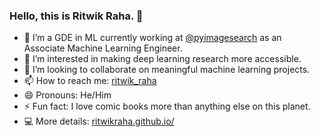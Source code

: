 ### Hello, this is Ritwik Raha. 👋

- 🔭 I’m a GDE in ML currently working at [@pyimagesearch](https://pyimagesearch.com/) as an Associate Machine Learning Engineer.
- 🌱 I’m interested in making deep learning research more accessible.
- 👯 I’m looking to collaborate on  meaningful machine learning projects.
- 📫 How to reach me: [ritwik_raha](https://twitter.com/ritwik_raha)
- 😄 Pronouns: He/Him
- ⚡ Fun fact: I love comic books more than anything else on this planet.
- 💻 More details: [ritwikraha.github.io/](https://ritwikraha.github.io/)

